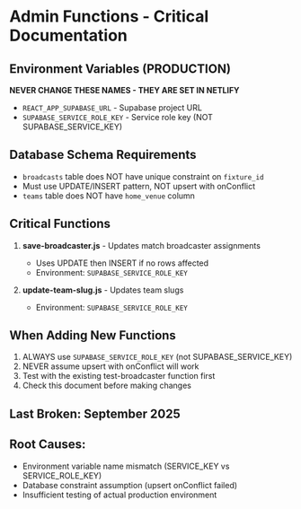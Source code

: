 # Admin Functions - Critical Documentation

## Environment Variables (PRODUCTION)
**NEVER CHANGE THESE NAMES - THEY ARE SET IN NETLIFY**
- `REACT_APP_SUPABASE_URL` - Supabase project URL
- `SUPABASE_SERVICE_ROLE_KEY` - Service role key (NOT SUPABASE_SERVICE_KEY)

## Database Schema Requirements
- `broadcasts` table does NOT have unique constraint on `fixture_id`
- Must use UPDATE/INSERT pattern, NOT upsert with onConflict
- `teams` table does NOT have `home_venue` column

## Critical Functions
1. **save-broadcaster.js** - Updates match broadcaster assignments
   - Uses UPDATE then INSERT if no rows affected
   - Environment: `SUPABASE_SERVICE_ROLE_KEY`

2. **update-team-slug.js** - Updates team slugs
   - Environment: `SUPABASE_SERVICE_ROLE_KEY`

## When Adding New Functions
1. ALWAYS use `SUPABASE_SERVICE_ROLE_KEY` (not SUPABASE_SERVICE_KEY)
2. NEVER assume upsert with onConflict will work
3. Test with the existing test-broadcaster function first
4. Check this document before making changes

## Last Broken: September 2025
## Root Causes:
- Environment variable name mismatch (SERVICE_KEY vs SERVICE_ROLE_KEY)
- Database constraint assumption (upsert onConflict failed)
- Insufficient testing of actual production environment